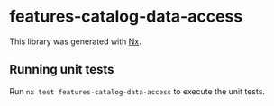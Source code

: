 # features-catalog-data-access

This library was generated with [Nx](https://nx.dev).

## Running unit tests

Run `nx test features-catalog-data-access` to execute the unit tests.

